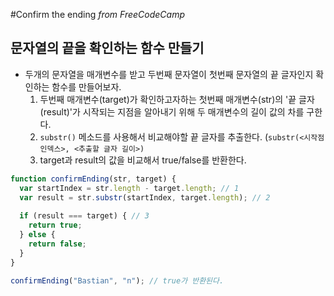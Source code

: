 #Confirm the ending
_from FreeCodeCamp_

## 문자열의 끝을 확인하는 함수 만들기
- 두개의 문자열을 매개변수를 받고 두번째 문자열이 첫번째 문자열의 끝 글자인지 확인하는 함수를 만들어보자.
    1. 두번째 매개변수(target)가 확인하고자하는 첫번째 매개변수(str)의 '끝 글자(result)'가 시작되는 지점을 알아내기 위해 두 매개변수의 길이 값의 차를 구한다.
    2. `substr()` 메소드를 사용해서 비교해야할 끝 글자를 추출한다. (`substr(<시작점 인덱스>, <추출할 글자 길이>)`
    3. target과 result의 값을 비교해서 true/false를 반환한다.
```javascript
function confirmEnding(str, target) {
  var startIndex = str.length - target.length; // 1
  var result = str.substr(startIndex, target.length); // 2
  
  if (result === target) { // 3
    return true;
  } else {
    return false;
  }
}

confirmEnding("Bastian", "n"); // true가 반환된다.
```